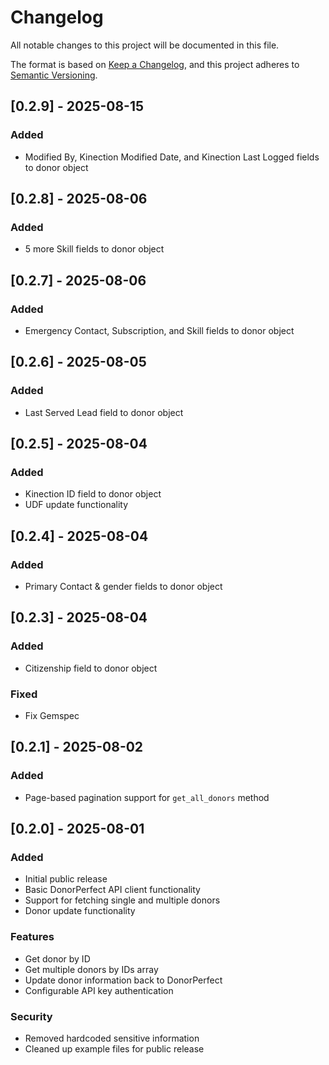 # Changelog

All notable changes to this project will be documented in this file.

The format is based on [Keep a Changelog](https://keepachangelog.com/en/1.0.0/),
and this project adheres to [Semantic Versioning](https://semver.org/spec/v2.0.0.html).

## [0.2.9] - 2025-08-15

### Added
- Modified By, Kinection Modified Date, and Kinection Last Logged fields to donor object

## [0.2.8] - 2025-08-06

### Added
- 5 more Skill fields to donor object

## [0.2.7] - 2025-08-06

### Added
- Emergency Contact, Subscription, and Skill fields to donor object

## [0.2.6] - 2025-08-05

### Added
- Last Served Lead field to donor object

## [0.2.5] - 2025-08-04

### Added
- Kinection ID field to donor object
- UDF update functionality

## [0.2.4] - 2025-08-04

### Added
- Primary Contact & gender fields to donor object

## [0.2.3] - 2025-08-04

### Added
- Citizenship field to donor object

### Fixed
- Fix Gemspec

## [0.2.1] - 2025-08-02

### Added
- Page-based pagination support for `get_all_donors` method

## [0.2.0] - 2025-08-01

### Added
- Initial public release
- Basic DonorPerfect API client functionality
- Support for fetching single and multiple donors
- Donor update functionality

### Features
- Get donor by ID
- Get multiple donors by IDs array  
- Update donor information back to DonorPerfect
- Configurable API key authentication

### Security
- Removed hardcoded sensitive information
- Cleaned up example files for public release
